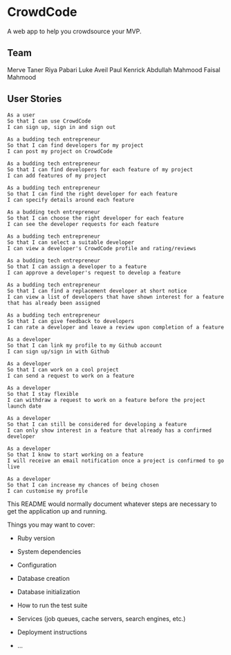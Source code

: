# CrowdCode

A web app to help you crowdsource your MVP.

## Team

Merve Taner
Riya Pabari
Luke Aveil
Paul Kenrick
Abdullah Mahmood
Faisal Mahmood

## User Stories

```
As a user
So that I can use CrowdCode
I can sign up, sign in and sign out
```

```
As a budding tech entrepreneur
So that I can find developers for my project
I can post my project on CrowdCode
```

```
As a budding tech entrepreneur
So that I can find developers for each feature of my project
I can add features of my project
```

```
As a budding tech entrepreneur
So that I can find the right developer for each feature
I can specify details around each feature
```

```
As a budding tech entrepreneur
So that I can choose the right developer for each feature
I can see the developer requests for each feature
```

```
As a budding tech entrepreneur
So that I can select a suitable developer
I can view a developer's CrowdCode profile and rating/reviews
```

```
As a budding tech entrepreneur
So that I can assign a developer to a feature
I can approve a developer's request to develop a feature
```

```
As a budding tech entrepreneur
So that I can find a replacement developer at short notice
I can view a list of developers that have shown interest for a feature that has already been assigned
```

```
As a budding tech entrepreneur
So that I can give feedback to developers
I can rate a developer and leave a review upon completion of a feature
```

```
As a developer
So that I can link my profile to my Github account 
I can sign up/sign in with Github
```

```
As a developer
So that I can work on a cool project
I can send a request to work on a feature
```

```
As a developer
So that I stay flexible
I can withdraw a request to work on a feature before the project launch date
```

```
As a developer
So that I can still be considered for developing a feature
I can only show interest in a feature that already has a confirmed developer
```

```
As a developer
So that I know to start working on a feature
I will receive an email notification once a project is confirmed to go live
```

```
As a developer
So that I can increase my chances of being chosen
I can customise my profile
```




This README would normally document whatever steps are necessary to get the
application up and running.

Things you may want to cover:

* Ruby version

* System dependencies

* Configuration

* Database creation

* Database initialization

* How to run the test suite

* Services (job queues, cache servers, search engines, etc.)

* Deployment instructions

* ...
